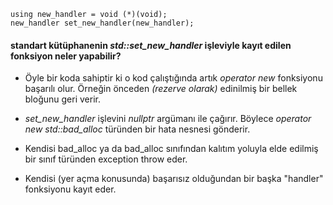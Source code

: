```
using new_handler = void (*)(void);
new_handler set_new_handler(new_handler);
```
#### standart kütüphanenin _std::set_new_handler_ işleviyle kayıt edilen fonksiyon neler yapabilir?

+ Öyle bir koda sahiptir ki o kod çalıştığında artık _operator new_ fonksiyonu başarılı olur. Örneğin önceden _(rezerve olarak)_ edinilmiş bir bellek bloğunu geri verir.

+ _set_new_handler_ işlevini _nullptr_ argümanı ile çağırır. Böylece _operator new_ _std::bad_alloc_ türünden bir hata nesnesi gönderir.

+ Kendisi bad_alloc ya da bad_alloc sınıfından kalıtım yoluyla elde edilmiş bir sınıf türünden exception throw eder.

+ Kendisi (yer açma konusunda) başarısız olduğundan bir başka "handler" fonksiyonu kayıt eder.
